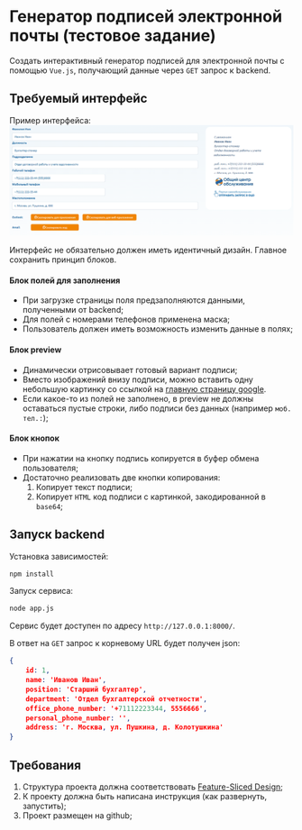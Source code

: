 # Генератор подписей электронной почты (тестовое задание)
Создать интерактивный генератор подписей для электронной почты с помощью `Vue.js`, получающий данные через `GET` запрос к backend.


## Требуемый интерфейс
Пример интерфейса:
![interface_example](/img/interface_example.png)

Интерфейс не обязательно должен иметь идентичный дизайн. Главное сохранить принцип блоков.


#### Блок полей для заполнения
- При загрузке страницы поля предзаполняются данными, полученными от backend;
- Для полей с номерами телефонов применена маска;
- Пользователь должен иметь возможность изменить данные в полях;


#### Блок preview
- Динамически отрисовывает готовый вариант подписи;
- Вместо изображений внизу подписи, можно вставить одну небольшую картинку со ссылкой на [главную страницу google](https://www.google.com/).
- Если какое-то из полей не заполнено, в preview не должны оставаться пустые строки, либо подписи без данных (например `моб. тел.:`);


#### Блок кнопок
- При нажатии на кнопку подпись копируется в буфер обмена пользователя;
- Достаточно реализовать две кнопки копирования:
    1. Копирует текст подписи;
    2. Копирует `HTML` код подписи с картинкой, закодированной в `base64`;


## Запуск backend
Установка зависимостей:
```bash
npm install
```

Запуск сервиса:
```bash
node app.js
```

Сервис будет доступен по адресу `http://127.0.0.1:8000/`.

В ответ на `GET` запрос к корневому URL будет получен json:
```json
{
    id: 1,
    name: 'Иванов Иван',
    position: 'Старший бухгалтер',
    department: 'Отдел бухгалтерской отчетности',
    office_phone_number: '+71112223344, 5556666',
    personal_phone_number: '',
    address: 'г. Москва, ул. Пушкина, д. Колотушкина'
}
```


## Требования
1. Структура проекта должна соответствовать [Feature-Sliced Design](https://feature-sliced.design/);
2. К проекту должна быть написана инструкция (как развернуть, запустить);
3. Проект размещен на github;
